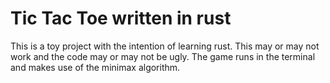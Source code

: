 # Tic Tac Toe written in rust

This is a toy project with the intention of learning rust. This may or may not work and the code
may or may not be ugly.
The game runs in the terminal and makes use of the minimax algorithm.
